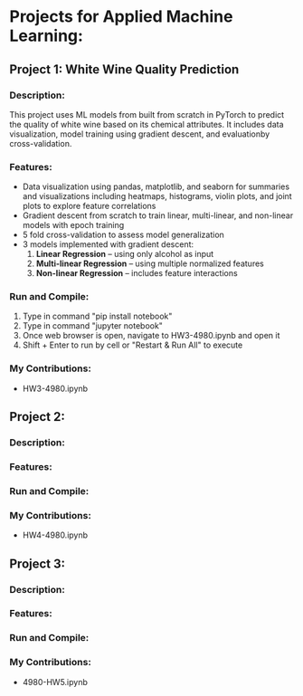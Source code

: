 # Projects for Applied Machine Learning:

## Project 1: White Wine Quality Prediction  

  ### Description:  
  This project uses ML models from built from scratch in PyTorch to predict the quality of white wine based on its chemical attributes. It includes
  data visualization, model training using gradient descent, and evaluationby cross-validation.

  ### Features:  
  - Data visualization using pandas, matplotlib, and seaborn for summaries and visualizations including heatmaps, histograms, violin plots, and joint plots to explore feature correlations
  - Gradient descent from scratch to train linear, multi-linear, and non-linear models with epoch training
  - 5 fold cross-validation to assess model generalization
  - 3 models implemented with gradient descent:  
    1. **Linear Regression** – using only alcohol as input  
    2. **Multi-linear Regression** – using multiple normalized features  
    3. **Non-linear Regression** – includes feature interactions
    
  
  ### Run and Compile:
  1. Type in command "pip install notebook"
  2. Type in command "jupyter notebook"
  3. Once web browser is open, navigate to HW3-4980.ipynb and open it
  4. Shift + Enter to run by cell or "Restart & Run All" to execute

  
  ### My Contributions: 
  - HW3-4980.ipynb


## Project 2:   

  ### Description:
 

  ### Features:
  
  
  ### Run and Compile:
  
  
  ### My Contributions:
  - HW4-4980.ipynb
  

## Project 3:

  ### Description: 
  

 ### Features: 
 
  
  ### Run and Compile:
  
  
  ### My Contributions:
  - 4980-HW5.ipynb

  
